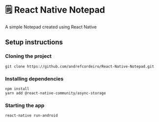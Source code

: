 # :spiral_notepad: React Native Notepad
A simple Notepad created using React Native

## Setup instructions
### Cloning the project
    
``` 
git clone https://github.com/andrefcordeiro/React-Native-Notepad.git
```

### Installing dependencies
```
npm install
yarn add @react-native-community/async-storage
```

### Starting the app
   
```
react-native run-android
```


